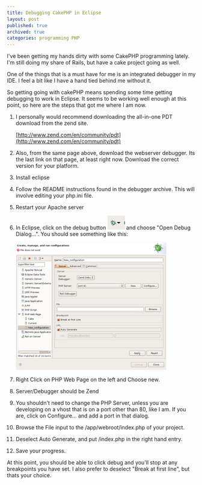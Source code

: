 ```yaml
---
title: Debugging CakePHP in Eclipse
layout: post
published: true
archived: true
categories: programming PHP
---
```


I've been getting my hands dirty with some CakePHP programming lately. I'm still doing my share of Rails, but have a cake project going as well.

One of the things that is a must have for me is an integrated debugger in my IDE. I feel a bit like I have a hand tied behind me without it.

So getting going with cakePHP means spending some time getting debugging to work in Eclipse. It seems to be working well enough at this point, so here are the steps that got me where I am now.


1. I personally would recommend downloading the all-in-one PDT download from the zend site.

	[http://www.zend.com/en/community/pdt](http://www.zend.com/en/community/pdt)

2. Also, from the same page above, download the webserver debugger. Its the last link on that page, at least right now. Download the correct version for your platform.

3. Install eclipse

4. Follow the README instructions found in the debugger archive. This will involve editing your php.ini file.

5. Restart your Apache server

6. In Eclipse, click on the debug button ![Debug Button](/assets/debugbutton.png) and choose "Open Debug Dialog...". You should see something like this:

	![Step 6 Screenshot](/assets/step_6.png)

7. Right Click on PHP Web Page on the left and Choose new.

8. Server/Debugger should be Zend

9. You shouldn't need to change the PHP Server, unless you are developing on a vhost that is on a port other than 80, like I am. If you are, click on Configure... and add a port in that dialog.

10. Browse the File input to the /app/webroot/index.php of your project.

11. Deselect Auto Generate, and put /index.php in the right hand entry.

12. Save your progress.

At this point, you should be able to click debug and you'll stop at any breakpoints you have set. I also prefer to deselect "Break at first line", but thats your choice.
